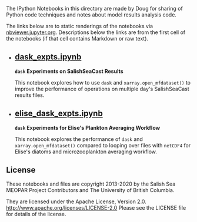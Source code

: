 The IPython Notebooks in this directory are made by Doug for
sharing of Python code techniques and notes about model results analysis
code.

The links below are to static renderings of the notebooks via
[nbviewer.jupyter.org](http://nbviewer.jupyter.org/).
Descriptions below the links are from the first cell of the notebooks
(if that cell contains Markdown or raw text).

* ## [dask_expts.ipynb](https://nbviewer.jupyter.org/github/SalishSeaCast/analysis-doug/blob/master/notebooks/dask-expts/dask_expts.ipynb)

    **`dask` Experiments on SalishSeaCast Results**

    This notebook explores how to use `dask` and `xarray.open_mfdataset()` to
    improve the performance of operations on multiple day's SalishSeaCast results files.

* ## [elise_dask_expts.ipynb](https://nbviewer.jupyter.org/github/SalishSeaCast/analysis-doug/blob/master/notebooks/dask-expts/elise_dask_expts.ipynb)

    **`dask` Experiments for Elise's Plankton Averaging Workflow**

    This notebook explores the performance of `dask` and `xarray.open_mfdataset()`
    compared to looping over files with `netCDF4` for Elise's diatoms and microzooplankton
    averaging workflow.


## License

These notebooks and files are copyright 2013-2020
by the Salish Sea MEOPAR Project Contributors
and The University of British Columbia.

They are licensed under the Apache License, Version 2.0.
http://www.apache.org/licenses/LICENSE-2.0
Please see the LICENSE file for details of the license.
